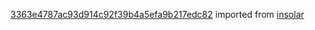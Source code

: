 [3363e4787ac93d914c92f39b4a5efa9b217edc82](https://github.com/insolar/insolar/commit/3363e4787ac93d914c92f39b4a5efa9b217edc82) imported from [insolar](https://github.com/insolar/insolar)
